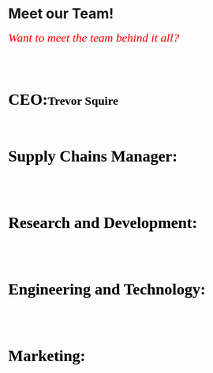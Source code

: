 # Meet our Team!
<html>
<head>
   <p><font face="Times new roman"><font color="red"><font size="5"><i>Want to meet the team behind it all?</i>
   <br/>
   <br/>
   <br/>
   <h1><font face="Times new roman"><font color="black"><font size="6"><b>CEO:</b><font face="Times new roman"><font color="black"><font size="5">Trevor Squire
   <br/>
   <br/>
   <br/>
   <p><font face="Times new roman"><font color="black"><font size="6"><b>Supply Chains Manager:
   <br/>
   <br/>
   <br/>
   <p><font face="Times new roman"><font color="black"><font size="6"><b>Research and Development:
   <br/>
   <br/>
   <br/>
   <p><font face="Times new roman"><font color="black"><font size="6"><b>Engineering and Technology:
   <br/>
   <br/>
   <br/>
   <p><font face="Times new roman"><font color="black"><font size="6"><b>Marketing:

